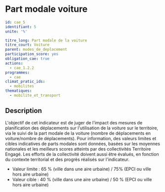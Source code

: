 # Part modale voiture 
```yaml
id: cae_5
identifiant: 5
unite: '%'

titre_long: Part modale de la voiture
titre_court: Voiture
parent: modes_de_deplacement
participation_score: yes
obligation_cae: true
actions:
  - cae_1.2.2
programmes:
  - cae
climat_pratic_ids:
  - mobilites
thematiques:
  - mobilite_et_transport
```
## Description
L'objectif de cet indicateur est de juger de l'impact des mesures de planification des déplacements sur l'utilisation de la voiture sur le territoire, via le suivi de la part modale de la voiture (nombre de déplacements en voiture/nombre de déplacements). Pour information, des valeurs limites et cibles indicatives de parts modales sont données, basées sur les moyennes nationales et les meilleurs scores atteints par des collectivités Territoire Engagé. Les efforts de la collectivité doivent aussi être évalués, en fonction du contexte territorial et des progrès réalisés sur l'indicateur.
- Valeur limite : 65 % (ville dans une aire urbaine) / 75% (EPCI ou ville hors aire urbaine)
- Valeur cible : 40 % (ville dans une aire urbaine) / 50 % (EPCI ou ville hors aire urbaine)




